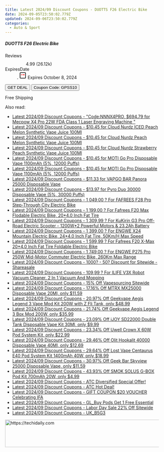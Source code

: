 ```yaml
---
title: Latest 2024/09 Discount Coupons - DUOTTS F26 Electric Bike
date: 2024-09-05T23:50:02.779Z
updated: 2024-09-06T23:50:02.779Z
categories:
  - Auto & Sport
---
```



<div class="max-w-4xl mx-auto grid grid-cols-1 lg:max-w-5xl lg:gap-x-20 lg:grid-cols-2">
  <div class="relative p-3 col-start-1 row-start-1 flex flex-col-reverse rounded-lg bg-gradient-to-t from-black/75 via-black/0 sm:bg-none sm:row-start-2 sm:p-0 lg:row-start-1">
    <h5 class="mt-1 text-lg font-semibold text-white sm:text-slate-900 md:text-2xl dark:sm:text-white">DUOTTS F26 Electric Bike</h5>
  </div>
  
  <div class="col-start-1 col-end-3 row-start-1 grid gap-4 sm:mb-6 sm:grid-cols-4 lg:col-start-2 lg:row-span-6 lg:row-end-6 lg:mb-0 lg:gap-6">
    
  </div>
  <dl class="row-start-2 mt-4 flex items-center text-xs font-medium sm:row-start-3 sm:mt-1 md:mt-2.5 lg:row-start-2">
    <dt class="sr-only">Reviews</dt>
    <dd class="flex items-center text-indigo-600 dark:text-indigo-400">
      <svg width="24" height="24" fill="none" aria-hidden="true" class="mr-1 stroke-current dark:stroke-indigo-500">
        <path d="m12 5 2 5h5l-4 4 2.103 5L12 16l-5.103 3L9 14l-4-4h5l2-5Z" stroke-width="2" stroke-linecap="round" stroke-linejoin="round" />
      </svg>
      <span>4.99 <span class="font-normal text-slate-400">(26.12k)</span></span>
    </dd>
    <dt class="sr-only">ExpiresDate</dt>
    <dd class="flex items-center">
      <svg width="2" height="2" aria-hidden="true" fill="currentColor" class="mx-3 text-slate-300">
        <circle cx="1" cy="1" r="1" />
      </svg>
      <svg width="24" height="24" viewBox="0 0 24 24" fill="none" stroke="currentColor" stroke-width="2">
        <rect x="3" y="3" width="18" height="18" rx="2" fill="#fff" />
        <path d="M6 10L18 10" stroke="red" stroke-width="2" fill="none" />
        <path d="M10 6L10 18" stroke="#fff" stroke-width="2" fill="none" />
      </svg>
      Expires October 8, 2024    </dd>
  </dl>
  <div class="col-start-1 row-start-3 mt-4 self-center sm:col-start-2 sm:row-span-2 sm:row-start-2 sm:mt-0 lg:col-start-1 lg:row-start-3 lg:row-end-4 lg:mt-6">
    <button type="button" onClick="javascript:window.open(decodeURIComponent('https%3A%2F%2Fwww.shareasale.com%2Fu.cfm%3Fd%3D1118628%26m%3D97331%26u%3D4338022'), '_blank');void(0);" class="rounded-lg bg-red-600 px-3 py-2 text-sm font-medium leading-6 text-white">GET DEAL</button>
    <button type="button" onClick="javascript:window.open(decodeURIComponent('https%3A%2F%2Fwww.shareasale.com%2Fu.cfm%3Fd%3D1118628%26m%3D97331%26u%3D4338022'), '_blank');void(0);" class="border-dashed border-2 border-indigo-600 bg-green-100 text-sm leading-6 font-medium py-2 px-3 rounded-lg">Coupon Code: GPSS10</button>
  </div>
  <p class="col-start-1 mt-4 text-sm leading-6 sm:col-span-2 lg:col-span-1 lg:row-start-4 lg:mt-6 dark:text-slate-400">
    Free Shipping 
  </p>
</div>
<span class="atpl-alsoreadstyle">Also read:</span>
<div><ul>
<li><a href="https://coupons.techidaily.com/coupon-1231123-share-38812-sale/"><u>Latest 2024/09 Discount Coupons - "Code:NNNX4PRO, $694.79 for Mecpow X4 Pro 22W FDA Class 1 Laser Engraving Machine "</u></a></li>
<li><a href="https://coupons.techidaily.com/coupon-1230722-share-59344-sale/"><u>Latest 2024/09 Discount Coupons - $10.45 for Cloud Nurdz ICED Peach Melon Synthetic Vape Juice 100Ml</u></a></li>
<li><a href="https://coupons.techidaily.com/coupon-1230721-share-59344-sale/"><u>Latest 2024/09 Discount Coupons - $10.45 for Cloud Nurdz Peach Melon Synthetic Vape Juice 100Ml</u></a></li>
<li><a href="https://coupons.techidaily.com/coupon-1230720-share-59344-sale/"><u>Latest 2024/09 Discount Coupons - $10.45 for Cloud Nurdz Strawberry Peach Synthetic Vape Juice 100Ml</u></a></li>
<li><a href="https://coupons.techidaily.com/coupon-1230730-share-59344-sale/"><u>Latest 2024/09 Discount Coupons - $10.45 for MOTI Go Pro Disposable Vape 1100mAh (5%, 12000 Puffs)</u></a></li>
<li><a href="https://coupons.techidaily.com/coupon-1230731-share-59344-sale/"><u>Latest 2024/09 Discount Coupons - $10.45 for MOTI Go Pro Disposable Vape 1100mAh (5%, 12000 Puffs)</u></a></li>
<li><a href="https://coupons.techidaily.com/coupon-1230724-share-59344-sale/"><u>Latest 2024/09 Discount Coupons - $11.33 for VAPGO BAR Panora 25000 Disposable Vape</u></a></li>
<li><a href="https://coupons.techidaily.com/coupon-1230725-share-59344-sale/"><u>Latest 2024/09 Discount Coupons - $13.97 for Pyro Duo 30000 Disposable Vape (5%, 30000 Puffs)</u></a></li>
<li><a href="https://coupons.techidaily.com/coupon-1106109-share-77450-sale/"><u>Latest 2024/09 Discount Coupons - 1 049,00 ? For FAFREES F28 Pro Step-Through City Electric Bike</u></a></li>
<li><a href="https://coupons.techidaily.com/coupon-1109156-share-77450-sale/"><u>Latest 2024/09 Discount Coupons - 1 199,00 ? For Fafrees F20 Max Flodable Electric Bike, 20*4.0 Inch Fat Tire</u></a></li>
<li><a href="https://coupons.techidaily.com/coupon-997395-share-77450-sale/"><u>Latest 2024/09 Discount Coupons - 1 309,99 ? For KuKirin G3 Pro Off-Road Electric Scooter - 1200W*2 Powerful Motors & 23.2Ah Battery</u></a></li>
<li><a href="https://coupons.techidaily.com/coupon-1093818-share-77450-sale/"><u>Latest 2024/09 Discount Coupons - 1 399,00 ? For ENGWE X24 Mountain Electric Bike, 24*4.0 Inch Fat Tire, 50Km/H Max Speed</u></a></li>
<li><a href="https://coupons.techidaily.com/coupon-1109160-share-77450-sale/"><u>Latest 2024/09 Discount Coupons - 1 599,99 ? For Fafrees F20 X-Max 20*4.0 Inch Fat Tire Foldable Electric Bike</u></a></li>
<li><a href="https://coupons.techidaily.com/coupon-1100591-share-77450-sale/"><u>Latest 2024/09 Discount Coupons - 1 749,00 ? For ENGWE P275 Pro 250W Mid-Motor Commuter Electric Bike, 260Km Max Range</u></a></li>
<li><a href="https://coupons.techidaily.com/coupon-761159-share-77450-sale/"><u>Latest 2024/09 Discount Coupons - 1000? - 50? Discount for Sitewide - Shareasale</u></a></li>
<li><a href="https://coupons.techidaily.com/coupon-1106120-share-77450-sale/"><u>Latest 2024/09 Discount Coupons - 109,99 ? For ILIFE V3X Robot Vacuum Cleaner, 2 In 1 Vacuum And Mopping</u></a></li>
<li><a href="https://coupons.techidaily.com/coupon-1231110-share-90958-sale/"><u>Latest 2024/09 Discount Coupons - 15% Off Vapesourcing Sitewide</u></a></li>
<li><a href="https://coupons.techidaily.com/coupon-1107670-share-90958-sale/"><u>Latest 2024/09 Discount Coupons - 17.16% Off MTRX MX25000 Disposable Vape 20Ml, only $11.59</u></a></li>
<li><a href="https://coupons.techidaily.com/coupon-1103377-share-90958-sale/"><u>Latest 2024/09 Discount Coupons - 20.97% Off Geekvape Aegis Legend 3 Vape Mod Kit 200W with Z Fli Tank, only $48.99</u></a></li>
<li><a href="https://coupons.techidaily.com/coupon-1103379-share-90958-sale/"><u>Latest 2024/09 Discount Coupons - 21.74% Off Geekvape Aegis Legend 3 Box Mod 200W, only $35.99</u></a></li>
<li><a href="https://coupons.techidaily.com/coupon-1102847-share-90958-sale/"><u>Latest 2024/09 Discount Coupons - 23.09% Off iJOY SD22000 Double Tank Disposable Vape Kit 30Ml, only $9.99</u></a></li>
<li><a href="https://coupons.techidaily.com/coupon-1087243-share-90958-sale/"><u>Latest 2024/09 Discount Coupons - 23.34% Off Uwell Crown X 60W Pod System Kit, only $22.99</u></a></li>
<li><a href="https://coupons.techidaily.com/coupon-1122402-share-90958-sale/"><u>Latest 2024/09 Discount Coupons - 29.46% Off Olit Hookalit 40000 Disposable Vape 40Ml, only $12.69</u></a></li>
<li><a href="https://coupons.techidaily.com/coupon-1120247-share-90958-sale/"><u>Latest 2024/09 Discount Coupons - 29.64% Off Lost Vape Centaurus E40 Pod System Kit 1400mAh 40W, only $18.99</u></a></li>
<li><a href="https://coupons.techidaily.com/coupon-1114871-share-90958-sale/"><u>Latest 2024/09 Discount Coupons - 30.97% Off Geek Bar Skyview 25000 Disposable Vape, only $11.59</u></a></li>
<li><a href="https://coupons.techidaily.com/coupon-1016304-share-90958-sale/"><u>Latest 2024/09 Discount Coupons - 43.93% Off SMOK SOLUS G-BOX Pod Kit 700mAh 20W, only $4.99</u></a></li>
<li><a href="https://coupons.techidaily.com/coupon-1231190-share-96806-sale/"><u>Latest 2024/09 Discount Coupons - ATC Diversified Special Offer!</u></a></li>
<li><a href="https://coupons.techidaily.com/coupon-1231188-share-96806-sale/"><u>Latest 2024/09 Discount Coupons - ATC Hot Deal!</u></a></li>
<li><a href="https://coupons.techidaily.com/coupon-1229298-share-153311-sale/"><u>Latest 2024/09 Discount Coupons - GIFT COUPON $20 VOUCHER Celebrating IFA</u></a></li>
<li><a href="https://coupons.techidaily.com/coupon-1227862-share-92020-sale/"><u>Latest 2024/09 Discount Coupons - GL_Buy Pods Get 1 Free Essential</u></a></li>
<li><a href="https://coupons.techidaily.com/coupon-1231117-share-59344-sale/"><u>Latest 2024/09 Discount Coupons - Labor Day Sale 22% Off Sitewide</u></a></li>
<li><a href="https://coupons.techidaily.com/coupon-1231108-share-92020-sale/"><u>Latest 2024/09 Discount Coupons - UK_B5G3</u></a></li>
</ul></div>

<ins class="adsbygoogle"
      style="display:block"
      data-ad-client="ca-pub-7571918770474297"
      data-ad-slot="8358498916"
      data-ad-format="auto"
      data-full-width-responsive="true"></ins>
<!-- affiliate ads begin -->
<a href="https://appsumo.8odi.net/c/5597632/2132162/7443" target="_top" id="2132162">
  <img src="//a.impactradius-go.com/display-ad/7443-2132162" border="0" alt="https://techidaily.com" width="728" height="90"/>
</a>
<img height="0" width="0" src="https://appsumo.8odi.net/i/5597632/2132162/7443" style="position:absolute;visibility:hidden;" border="0" />
<!-- affiliate ads end -->